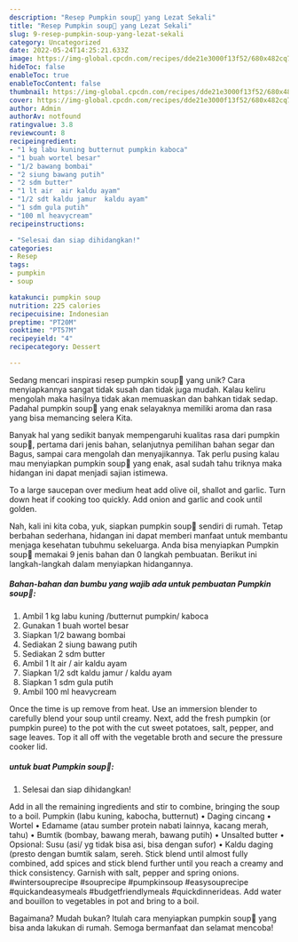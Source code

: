 ```yaml
---
description: "Resep Pumpkin soup🎃 yang Lezat Sekali"
title: "Resep Pumpkin soup🎃 yang Lezat Sekali"
slug: 9-resep-pumpkin-soup-yang-lezat-sekali
category: Uncategorized
date: 2022-05-24T14:25:21.633Z
image: https://img-global.cpcdn.com/recipes/dde21e3000f13f52/680x482cq70/pumpkin-soup-foto-resep-utama.jpg
hideToc: false
enableToc: true
enableTocContent: false
thumbnail: https://img-global.cpcdn.com/recipes/dde21e3000f13f52/680x482cq70/pumpkin-soup-foto-resep-utama.jpg
cover: https://img-global.cpcdn.com/recipes/dde21e3000f13f52/680x482cq70/pumpkin-soup-foto-resep-utama.jpg
author: Admin
authorAv: notfound
ratingvalue: 3.8
reviewcount: 8
recipeingredient:
- "1 kg labu kuning butternut pumpkin kaboca"
- "1 buah wortel besar"
- "1/2 bawang bombai"
- "2 siung bawang putih"
- "2 sdm butter"
- "1 lt air  air kaldu ayam"
- "1/2 sdt kaldu jamur  kaldu ayam"
- "1 sdm gula putih"
- "100 ml heavycream"
recipeinstructions:

- "Selesai dan siap dihidangkan!"
categories:
- Resep
tags:
- pumpkin
- soup

katakunci: pumpkin soup 
nutrition: 225 calories
recipecuisine: Indonesian
preptime: "PT20M"
cooktime: "PT57M"
recipeyield: "4"
recipecategory: Dessert

---
```





Sedang mencari inspirasi resep pumpkin soup🎃 yang unik? Cara menyiapkannya sangat tidak susah dan tidak juga mudah. Kalau keliru mengolah maka hasilnya tidak akan memuaskan dan bahkan tidak sedap. Padahal pumpkin soup🎃 yang enak selayaknya memiliki aroma dan rasa yang bisa memancing selera Kita.





Banyak hal yang sedikit banyak mempengaruhi kualitas rasa dari pumpkin soup🎃, pertama dari jenis bahan, selanjutnya pemilihan bahan segar dan Bagus, sampai cara mengolah dan menyajikannya. Tak perlu pusing kalau mau menyiapkan pumpkin soup🎃 yang enak,      asal sudah tahu triknya maka hidangan ini dapat menjadi sajian istimewa.














To a large saucepan over medium heat add olive oil, shallot and garlic. Turn down heat if cooking too quickly. Add onion and garlic and cook until golden.






Nah, kali ini kita coba, yuk, siapkan pumpkin soup🎃 sendiri di rumah. Tetap berbahan sederhana, hidangan ini dapat memberi manfaat untuk membantu menjaga kesehatan tubuhmu sekeluarga. Anda bisa menyiapkan Pumpkin soup🎃 memakai 9 jenis bahan dan 0 langkah pembuatan. Berikut ini langkah-langkah dalam menyiapkan hidangannya.

<!--inarticleads1-->

##### Bahan-bahan dan bumbu yang wajib ada untuk pembuatan Pumpkin soup🎃:

1. Ambil 1 kg labu kuning /butternut pumpkin/ kaboca
1. Gunakan 1 buah wortel besar
1. Siapkan 1/2 bawang bombai
1. Sediakan 2 siung bawang putih
1. Sediakan 2 sdm butter
1. Ambil 1 lt air / air kaldu ayam
1. Siapkan 1/2 sdt kaldu jamur / kaldu ayam
1. Siapkan 1 sdm gula putih
1. Ambil 100 ml heavycream


Once the time is up remove from heat. Use an immersion blender to carefully blend your soup until creamy. Next, add the fresh pumpkin (or pumpkin puree) to the pot with the cut sweet potatoes, salt, pepper, and sage leaves. Top it all off with the vegetable broth and secure the pressure cooker lid. 

<!--inarticleads2-->

#####  untuk buat Pumpkin soup🎃:


1. Selesai dan siap dihidangkan!

Add in all the remaining ingredients and stir to combine, bringing the soup to a boil. Pumpkin (labu kuning, kabocha, butternut) • Daging cincang • Wortel • Edamame (atau sumber protein nabati lainnya, kacang merah, tahu) • Bumtik (bombay, bawang merah, bawang putih) • Unsalted butter • Opsional: Susu (asi/ yg tidak bisa asi, bisa dengan sufor) • Kaldu daging (presto dengan bumtik salam, sereh. Stick blend until almost fully combined, add spices and stick blend further until you reach a creamy and thick consistency. Garnish with salt, pepper and spring onions. #wintersouprecipe #souprecipe #pumpkinsoup #easysouprecipe #quickandeasymeals #budgetfriendlymeals #quickdinnerideas. Add water and bouillon to vegetables in pot and bring to a boil. 

Bagaimana? Mudah bukan? Itulah cara menyiapkan pumpkin soup🎃 yang bisa anda lakukan di rumah. Semoga bermanfaat dan selamat mencoba!
